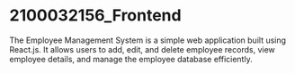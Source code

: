 # 2100032156_Frontend
The Employee Management System is a simple web application built using React.js. It allows users to add, edit, and delete employee records, view employee details, and manage the employee database efficiently.
